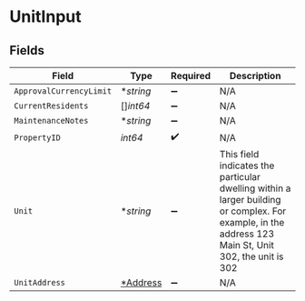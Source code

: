 # UnitInput


## Fields

| Field                                                                                                                                                | Type                                                                                                                                                 | Required                                                                                                                                             | Description                                                                                                                                          |
| ---------------------------------------------------------------------------------------------------------------------------------------------------- | ---------------------------------------------------------------------------------------------------------------------------------------------------- | ---------------------------------------------------------------------------------------------------------------------------------------------------- | ---------------------------------------------------------------------------------------------------------------------------------------------------- |
| `ApprovalCurrencyLimit`                                                                                                                              | **string*                                                                                                                                            | :heavy_minus_sign:                                                                                                                                   | N/A                                                                                                                                                  |
| `CurrentResidents`                                                                                                                                   | []*int64*                                                                                                                                            | :heavy_minus_sign:                                                                                                                                   | N/A                                                                                                                                                  |
| `MaintenanceNotes`                                                                                                                                   | **string*                                                                                                                                            | :heavy_minus_sign:                                                                                                                                   | N/A                                                                                                                                                  |
| `PropertyID`                                                                                                                                         | *int64*                                                                                                                                              | :heavy_check_mark:                                                                                                                                   | N/A                                                                                                                                                  |
| `Unit`                                                                                                                                               | **string*                                                                                                                                            | :heavy_minus_sign:                                                                                                                                   | This field indicates the particular dwelling within a larger building or complex. For example, in the address 123 Main St, Unit 302, the unit is 302 |
| `UnitAddress`                                                                                                                                        | [*Address](../../models/shared/address.md)                                                                                                           | :heavy_minus_sign:                                                                                                                                   | N/A                                                                                                                                                  |
